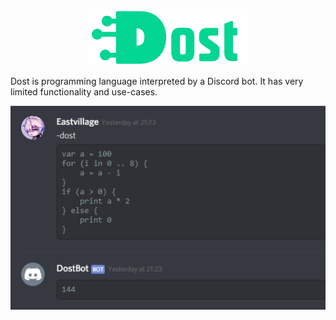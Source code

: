 <p align="center" >
    <img src="https://raw.githubusercontent.com/NicEastvillage/DostLang/master/images/dost-logo.png" height="90px" 
    alt="Dost Programming Language" 
    title="Dost Programming Language">
</p>

Dost is programming language interpreted by a Discord bot. It has very limited functionality and use-cases.

<p align="center" >
    <img src="https://raw.githubusercontent.com/NicEastvillage/DostLang/master/images/bot-response.png"
    alt="DostBot interprets and reponse" 
    title="DostBot interprets and reponse">
</p>